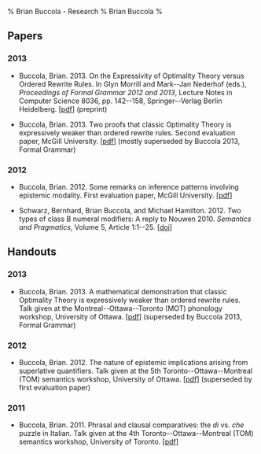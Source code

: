 % Brian Buccola - Research
% Brian Buccola
%

Papers
------

### 2013

- Buccola, Brian. 2013. On the Expressivity of Optimality Theory versus Ordered
  Rewrite Rules. In Glyn Morrill and Mark--Jan Nederhof (eds.), *Proceedings of
  Formal Grammar 2012 and 2013*, Lecture Notes in Computer Science 8036, pp.
  142--158, Springer--Verlag Berlin Heidelberg.  [[pdf][fg]] (preprint)

- Buccola, Brian. 2013. Two proofs that classic Optimality Theory is
  expressively weaker than ordered rewrite rules. Second evaluation paper,
  McGill University. [[pdf][eval2]] (mostly superseded by Buccola 2013, Formal
  Grammar)

### 2012

- Buccola, Brian. 2012. Some remarks on inference patterns involving epistemic
  modality. First evaluation paper, McGill University. [[pdf][eval1]]

- Schwarz, Bernhard, Brian Buccola, and Michael Hamilton.  2012. Two types of
  class B numeral modifiers: A reply to Nouwen 2010. *Semantics and
  Pragmatics*, Volume 5, Article 1:1--25. [[doi][semprag]]

[fg]:       files/buccola2013-fg.pdf            "Buccola 2013 (Formal Grammar)"
[eval2]:    files/buccola2013-eval2.pdf         "Second evaluation paper"
[eval1]:    files/buccola2012-eval1.pdf         "First evaluation paper"
[semprag]:  http://dx.doi.org/10.3765/sp.5.1    "Schwarz, Buccola, and Hamilton 2012"

Handouts
--------

### 2013

- Buccola, Brian. 2013. A mathematical demonstration that classic Optimality
  Theory is expressively weaker than ordered rewrite rules. Talk given at the
  Montreal--Ottawa--Toronto (MOT) phonology workshop, University of Ottawa.
  [[pdf][mot]] (superseded by Buccola 2013, Formal Grammar)

### 2012

- Buccola, Brian. 2012. The nature of epistemic implications arising from
  superlative quantifiers. Talk given at the 5th Toronto--Ottawa--Montreal
  (TOM) semantics workshop, University of Ottawa. [[pdf][tom5]] (superseded by
  first evaluation paper)

### 2011

- Buccola, Brian. 2011. Phrasal and clausal comparatives: the *di* vs. *che*
  puzzle in Italian. Talk given at the 4th Toronto--Ottawa--Montreal (TOM)
  semantics workshop, University of Toronto. [[pdf][tom4]]

[mot]:      files/buccola2013-mot.pdf           "MOT handout"
[tom5]:     files/buccola2012-tom5.pdf          "TOM 5 handout"
[tom4]:     files/buccola2011-tom4.pdf          "TOM 4 handout"
